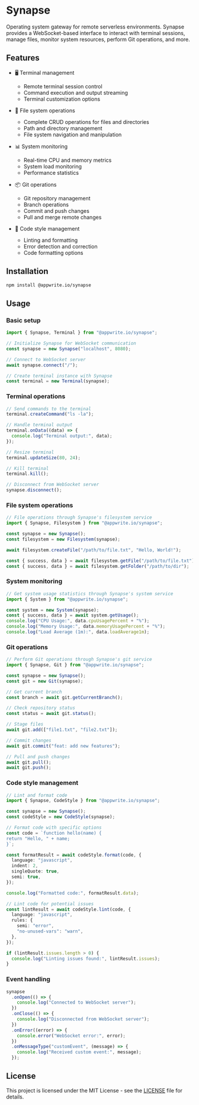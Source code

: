 # Synapse

Operating system gateway for remote serverless environments. Synapse provides a WebSocket-based interface to interact with terminal sessions, manage files, monitor system resources, perform Git operations, and more.

## Features

- 🖥️ Terminal management

  - Remote terminal session control
  - Command execution and output streaming
  - Terminal customization options

- 📂 File system operations

  - Complete CRUD operations for files and directories
  - Path and directory management
  - File system navigation and manipulation

- 📊 System monitoring

  - Real-time CPU and memory metrics
  - System load monitoring
  - Performance statistics

- 📦 Git operations

  - Git repository management
  - Branch operations
  - Commit and push changes
  - Pull and merge remote changes

- 📝 Code style management

  - Linting and formatting
  - Error detection and correction
  - Code formatting options

## Installation

```bash
npm install @appwrite.io/synapse
```

## Usage

### Basic setup

```typescript
import { Synapse, Terminal } from "@appwrite.io/synapse";

// Initialize Synapse for WebSocket communication
const synapse = new Synapse("localhost", 8080);

// Connect to WebSocket server
await synapse.connect("/");

// Create terminal instance with Synapse
const terminal = new Terminal(synapse);
```

### Terminal operations

```typescript
// Send commands to the terminal
terminal.createCommand("ls -la");

// Handle terminal output
terminal.onData((data) => {
  console.log("Terminal output:", data);
});

// Resize terminal
terminal.updateSize(80, 24);

// Kill terminal
terminal.kill();

// Disconnect from WebSocket server
synapse.disconnect();
```

### File system operations

```typescript
// File operations through Synapse's filesystem service
import { Synapse, Filesystem } from "@appwrite.io/synapse";

const synapse = new Synapse();
const filesystem = new Filesystem(synapse);

await filesystem.createFile("/path/to/file.txt", "Hello, World!");

const { success, data } = await filesystem.getFile("/path/to/file.txt");
const { success, data } = await filesystem.getFolder("/path/to/dir");
```

### System monitoring

```typescript
// Get system usage statistics through Synapse's system service
import { System } from "@appwrite.io/synapse";

const system = new System(synapse);
const { success, data } = await system.getUsage();
console.log("CPU Usage:", data.cpuUsagePercent + "%");
console.log("Memory Usage:", data.memoryUsagePercent + "%");
console.log("Load Average (1m):", data.loadAverage1m);
```

### Git operations

```typescript
// Perform Git operations through Synapse's git service
import { Synapse, Git } from "@appwrite.io/synapse";

const synapse = new Synapse();
const git = new Git(synapse);

// Get current branch
const branch = await git.getCurrentBranch();

// Check repository status
const status = await git.status();

// Stage files
await git.add(["file1.txt", "file2.txt"]);

// Commit changes
await git.commit("feat: add new features");

// Pull and push changes
await git.pull();
await git.push();
```

### Code style management

```typescript
// Lint and format code
import { Synapse, CodeStyle } from "@appwrite.io/synapse";

const synapse = new Synapse();
const codeStyle = new CodeStyle(synapse);

// Format code with specific options
const code = `function hello(name) {
return "Hello, " + name;
}`;

const formatResult = await codeStyle.format(code, {
  language: "javascript",
  indent: 2,
  singleQuote: true,
  semi: true,
});

console.log("Formatted code:", formatResult.data);

// Lint code for potential issues
const lintResult = await codeStyle.lint(code, {
  language: "javascript",
  rules: {
    semi: "error",
    "no-unused-vars": "warn",
  },
});

if (lintResult.issues.length > 0) {
  console.log("Linting issues found:", lintResult.issues);
}
```

### Event handling

```typescript
synapse
  .onOpen(() => {
    console.log("Connected to WebSocket server");
  })
  .onClose(() => {
    console.log("Disconnected from WebSocket server");
  })
  .onError((error) => {
    console.error("WebSocket error:", error);
  })
  .onMessageType("customEvent", (message) => {
    console.log("Received custom event:", message);
  });
```

## License

This project is licensed under the MIT License - see the [LICENSE](LICENSE) file for details.

